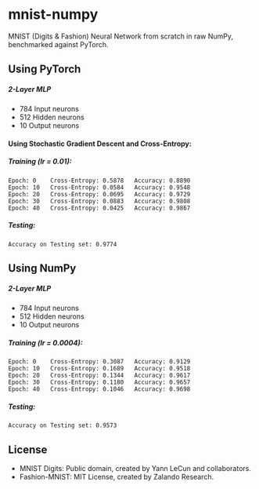 # mnist-numpy
MNIST (Digits &amp; Fashion) Neural Network from scratch in raw NumPy, benchmarked against PyTorch.

## Using PyTorch

##### 2-Layer MLP
* 784 Input neurons
* 512 Hidden neurons
* 10 Output neurons

#### Using Stochastic Gradient Descent and Cross-Entropy:

##### Training (lr = 0.01):

```console
Epoch: 0	Cross-Entropy: 0.5878	Accuracy: 0.8890
Epoch: 10	Cross-Entropy: 0.0584	Accuracy: 0.9548
Epoch: 20	Cross-Entropy: 0.0695	Accuracy: 0.9729
Epoch: 30	Cross-Entropy: 0.0883	Accuracy: 0.9808
Epoch: 40	Cross-Entropy: 0.0425	Accuracy: 0.9867
```

##### Testing:

```console
Accuracy on Testing set: 0.9774
```

## Using NumPy

##### 2-Layer MLP
* 784 Input neurons
* 512 Hidden neurons
* 10 Output neurons


##### Training (lr = 0.0004):
```console
Epoch: 0	Cross-Entropy: 0.3087	Accuracy: 0.9129
Epoch: 10	Cross-Entropy: 0.1689	Accuracy: 0.9518
Epoch: 20	Cross-Entropy: 0.1344	Accuracy: 0.9617
Epoch: 30	Cross-Entropy: 0.1180	Accuracy: 0.9657
Epoch: 40	Cross-Entropy: 0.1046	Accuracy: 0.9698
```

##### Testing:

```console
Accuracy on Testing set: 0.9573
```

## License
* MNIST Digits: Public domain, created by Yann LeCun and collaborators.
* Fashion-MNIST: MIT License, created by Zalando Research.